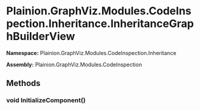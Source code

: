 
# Plainion.GraphViz.Modules.CodeInspection.Inheritance.InheritanceGraphBuilderView

**Namespace:** Plainion.GraphViz.Modules.CodeInspection.Inheritance

**Assembly:** Plainion.GraphViz.Modules.CodeInspection


## Methods

### void InitializeComponent()

